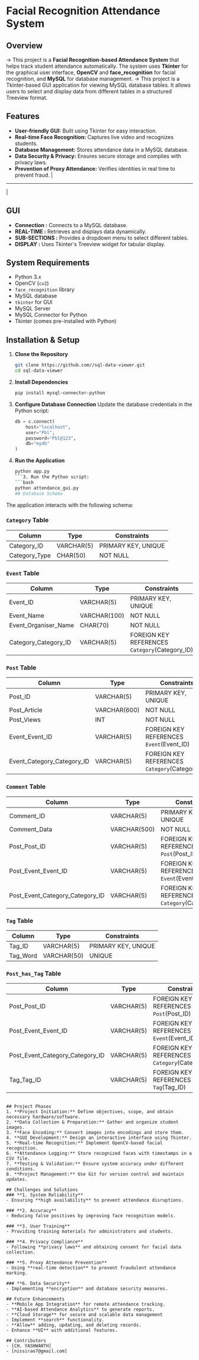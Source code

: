 # Facial Recognition Attendance System

## Overview
-> This project is a **Facial Recognition-based Attendance System** that helps track student attendance automatically. The system uses **Tkinter** for the graphical user interface, **OpenCV** and  **face_recognition** for facial recognition, and **MySQL** for database management.
-> This project is a Tkinter-based GUI application for viewing MySQL database tables. It allows users to select and display data from different tables in a structured Treeview format.

## Features
- **User-friendly GUI:** Built using Tkinter for easy interaction.
- **Real-time Face Recognition:** Captures live video and recognizes students.
- **Database Management:** Stores attendance data in a MySQL database.
- **Data Security & Privacy:** Ensures secure storage and complies with privacy laws.
- **Prevention of Proxy Attendance:** Verifies identities in real time to prevent fraud.
   |
---
   |
   ## GUI 
   - **Connection :** Connects to a MySQL database.
   - **REAL-TIME :** Retrieves and displays data dynamically.
   - **SUB-SECTIONS :** Provides a dropdown menu to select different tables.
   - **DISPLAY :** Uses Tkinter's Treeview widget for tabular display.

## System Requirements
- Python 3.x
- OpenCV (`cv2`)
- `face_recognition` library
- MySQL database
- `tkinter` for GUI
- MySQL Server
- MySQL Connector for Python
- Tkinter (comes pre-installed with Python)
  
## Installation & Setup

1. **Clone the Repository**
   ```sh
   git clone https://github.com//sql-data-viewer.git
   cd sql-data-viewer
   ```
2. **Install Dependencies**
   ```sh
   pip install mysql-connector-python
   ```
3. **Configure Database Connection**
   Update the database credentials in the Python script:
   ```python
   db = c.connect(
       host="localhost",
       user="Pbl",
       password="Pbl@123",
       db="mydb"
   )
   ```
4. **Run the Application**
   ```sh
   python app.py
   ```3. Run the Python script:
   ```bash
   python attendance_gui.py
   ## Database Schema

The application interacts with the following schema:

### `Category` Table

| Column         | Type       | Constraints         |
| -------------- | ---------- | ------------------- |
| Category\_ID   | VARCHAR(5) | PRIMARY KEY, UNIQUE |
| Category\_Type | CHAR(50)   | NOT NULL            |

### `Event` Table

| Column                 | Type         | Constraints                                     |
| ---------------------- | ------------ | ----------------------------------------------- |
| Event\_ID              | VARCHAR(5)   | PRIMARY KEY, UNIQUE                             |
| Event\_Name            | VARCHAR(100) | NOT NULL                                        |
| Event\_Organiser\_Name | CHAR(70)     | NOT NULL                                        |
| Category\_Category\_ID | VARCHAR(5)   | FOREIGN KEY REFERENCES `Category`(Category\_ID) |

### `Post` Table

| Column                        | Type         | Constraints                                     |
| ----------------------------- | ------------ | ----------------------------------------------- |
| Post\_ID                      | VARCHAR(5)   | PRIMARY KEY, UNIQUE                             |
| Post\_Article                 | VARCHAR(600) | NOT NULL                                        |
| Post\_Views                   | INT          | NOT NULL                                        |
| Event\_Event\_ID              | VARCHAR(5)   | FOREIGN KEY REFERENCES `Event`(Event\_ID)       |
| Event\_Category\_Category\_ID | VARCHAR(5)   | FOREIGN KEY REFERENCES `Category`(Category\_ID) |

### `Comment` Table

| Column                              | Type         | Constraints                                     |
| ----------------------------------- | ------------ | ----------------------------------------------- |
| Comment\_ID                         | VARCHAR(5)   | PRIMARY KEY, UNIQUE                             |
| Comment\_Data                       | VARCHAR(500) | NOT NULL                                        |
| Post\_Post\_ID                      | VARCHAR(5)   | FOREIGN KEY REFERENCES `Post`(Post\_ID)         |
| Post\_Event\_Event\_ID              | VARCHAR(5)   | FOREIGN KEY REFERENCES `Event`(Event\_ID)       |
| Post\_Event\_Category\_Category\_ID | VARCHAR(5)   | FOREIGN KEY REFERENCES `Category`(Category\_ID) |

### `Tag` Table

| Column    | Type        | Constraints         |
| --------- | ----------- | ------------------- |
| Tag\_ID   | VARCHAR(5)  | PRIMARY KEY, UNIQUE |
| Tag\_Word | VARCHAR(50) | UNIQUE              |

### `Post_has_Tag` Table

| Column                              | Type       | Constraints                                     |
| ----------------------------------- | ---------- | ----------------------------------------------- |
| Post\_Post\_ID                      | VARCHAR(5) | FOREIGN KEY REFERENCES `Post`(Post\_ID)         |
| Post\_Event\_Event\_ID              | VARCHAR(5) | FOREIGN KEY REFERENCES `Event`(Event\_ID)       |
| Post\_Event\_Category\_Category\_ID | VARCHAR(5) | FOREIGN KEY REFERENCES `Category`(Category\_ID) |
| Tag\_Tag\_ID                        | VARCHAR(5) | FOREIGN KEY REFERENCES `Tag`(Tag\_ID)           |

```

## Project Phases
1. **Project Initiation:** Define objectives, scope, and obtain necessary hardware/software.
2. **Data Collection & Preparation:** Gather and organize student images.
3. **Face Encoding:** Convert images into encodings and store them.
4. **GUI Development:** Design an interactive interface using Tkinter.
5. **Real-time Recognition:** Implement OpenCV-based facial recognition.
6. **Attendance Logging:** Store recognized faces with timestamps in a CSV file.
7. **Testing & Validation:** Ensure system accuracy under different conditions.
8. **Project Management:** Use Git for version control and maintain updates.

## Challenges and Solutions
### **1. System Reliability**
- Ensuring **high availability** to prevent attendance disruptions.

### **2. Accuracy**
- Reducing false positives by improving face recognition models.

### **3. User Training**
- Providing training materials for administrators and students.

### **4. Privacy Compliance**
- Following **privacy laws** and obtaining consent for facial data collection.

### **5. Proxy Attendance Prevention**
- Using **real-time detection** to prevent fraudulent attendance marking.

### **6. Data Security**
- Implementing **encryption** and database security measures.

## Future Enhancements
- **Mobile App Integration** for remote attendance tracking.
- **AI-based Attendance Analytics** to generate reports.
- **Cloud Storage** for secure and scalable data management
- Implement **search** functionality.
- **Allow** adding, updating, and deleting records.
- Enhance **UI** with additional features.

## Contributors
- [CH. YASHWANTH]
- [nissirao7@gmail.com]

